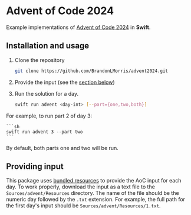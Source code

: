# Advent of Code 2024

Example implementations of [Advent of Code 2024](https://adventofcode.com/2024)
in **Swift**.

## Installation and usage

1. Clone the repository

    ```sh
    git clone https://github.com/BrandonLMorris/advent2024.git
    ```

1. Provide the input (see the [section below](#providing-input))

1. Run the solution for a day.

    ```sh
    swift run advent <day-int> [--part={one,two,both}]
    ```

For example, to run part 2 of day 3:

    ```sh
    swift run advent 3 --part two
    ```

By default, both parts one and two will be run.

## Providing input

This package uses [bundled
resources](https://developer.apple.com/documentation/xcode/bundling-resources-with-a-swift-package)
to provide the AoC input for each day. To work properly, download the input as a
text file to the `Sources/advent/Resources` directory. The name of the file
should be the numeric day followed by the `.txt` extension. For example, the
full path for the first day's input should be `Sources/advent/Resources/1.txt`.

